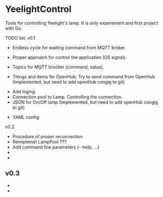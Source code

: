 # YeelightControl
Tools for controlling Yeelight's lamp. It is only experement and first project with Go.

TODO list:
v0.1
+ Endless cycle for waiting command from MQTT broker.
- Proper approach for control the application (OS signal).
+ Topics for MQTT brocker (command, satus).
- Things and items for OpenHub. Try to send command from OpenHub (Implemented, but need to add openHub congig to git)
+ Add loging
+ Connection pool to Lamp. Controlling the connection.
+ JSON for On/Off lamp (Implemented, but need to add openHub congig to git)
- YAML config

v0.2
- Procedure of proper reconnection
- Reimplemet LampPool ???
- Add command line parameters (--help, ...)
-
-

v0.3
-
-
-
